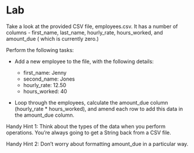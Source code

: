 # Lab

Take a look at the provided CSV file, employees.csv. It has a number of columns - first_name, last_name, hourly_rate, hours_worked, and amount_due ( which is currently zero.)

Perform the following tasks:

* Add a new employee to the file, with the following details:
  * first_name: Jenny
  * second_name: Jones
  * hourly_rate: 12.50
  * hours_worked: 40

* Loop through the employees, calculate the amount_due column (hourly_rate * hours_worked), and amend each row to add this data in the amount_due column.

Handy Hint 1: Think about the types of the data when you perform operations. You’re always going to get a String back from a CSV file.

Handy Hint 2: Don’t worry about formatting amount_due in a particular way.
